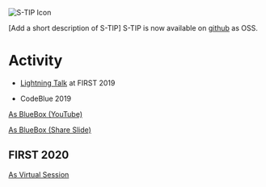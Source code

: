 ![S-TIP Icon](https://avatars1.githubusercontent.com/u/48343036?s=200&v=4)

[Add a short description of S-TIP]
S-TIP is now available on [github](https://github.com/s-tip) as OSS.

# Activity

* [Lightning Talk](https://www.first.org/conference/2019/) at FIRST 2019

* CodeBlue 2019

[As BlueBox (YouTube)](https://www.youtube.com/watch?v=pk1LhdSu350)

[As BlueBox (Share Slide)](https://www.slideshare.net/codeblue_jp/cb19-seamless-threat-intelligence-platform-stip-by-koji-yamada-toshitaka-satomi)

## FIRST 2020

[As Virtual Session](https://www.first.org/conference/2020/)



